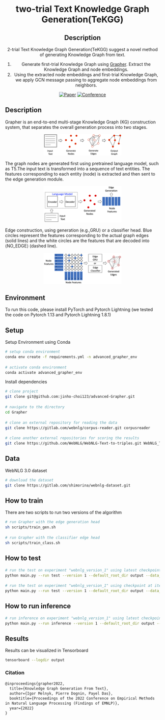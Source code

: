 <div align="center">

# two-trial Text Knowledge Graph Generation(TeKGG)

## Description
2-trial Text Knowledge Graph Generation(TeKGG) suggest a novel method of generating Knowledge Graph from text.
1. Generate first-trial Knowledge Graph using [Grapher](https://github.com/IBM/Grapher). Extract the Knowledge Graph and node embeddings.
2. Using the extracted node embeddings and first-trial Knowledge Graph, we apply GCN message passing to aggregate node embeddings from neighbors.

[![Paper](https://img.shields.io/badge/Paper-ArXiv.2211.10511-blue)](https://arxiv.org/abs/2211.10511)
[![Conference](https://img.shields.io/badge/EMNLP-2022-orange)](https://2022.emnlp.org/)

<!--
Conference
-->
</div>

## Description
Grapher is an end-to-end multi-stage Knowledge Graph (KG) construction system, that separates the overall generation process  into  two  stages.
<p align="center">
  <img src="imgs/overview_grapher.png" width="50%">
</p>
The  graph  nodes  are generated first using pretrained language model, such as T5.The input text is transformed into a sequence of text entities. The features corresponding to each entity (node) is extracted and then sent to the edge generation module.
<p align="center">
  <img src="imgs/node_gen.png" width="50%">
</p>
Edge construction, using generation (e.g.,GRU) or a classifier head. Blue circles represent the features corresponding to the actual graph edges (solid lines) and the white circles are the features that are decoded into ⟨NO_EDGE⟩ (dashed line).
<p align="center">
  <img src="imgs/edges_gen.png" width="50%">
</p>

## Environment
To run this code, please install PyTorch and Pytorch Lightning (we tested the code on Pytorch 1.13 and Pytorch Lightning 1.8.1)


## Setup
Setup Environment using Conda
```bash
# setup conda environment
conda env create -f requirements.yml -n advanced_grapher_env

# activate conda environment
conda activate advanced_grapher_env

```

Install dependencies
```bash
# clone project
git clone git@github.com:jinho-choi123/advanced-Grapher.git

# navigate to the directory
cd Grapher

# clone an external repository for reading the data
git clone https://gitlab.com/webnlg/corpus-reader.git corpusreader

# clone another external repositories for scoring the results
git clone https://github.com/WebNLG/WebNLG-Text-to-triples.git WebNLG_Text_to_triples
 ```
## Data

WebNLG 3.0 dataset
 ```bash
# download the dataset
git clone https://gitlab.com/shimorina/webnlg-dataset.git
```

## How to train
There are two scripts to run two versions of the algorithm
```bash
# run Grapher with the edge generation head
sh scripts/train_gen.sh

# run Grapher with the classifier edge head
sh scripts/train_class.sh
```

## How to test
```bash
# run the test on experiment "webnlg_version_1" using latest checkpoint last.ckpt
python main.py --run test --version 1 --default_root_dir output --data_path webnlg-dataset/release_v3.0/en

# run the test on experiment "webnlg_version_1" using checkpoint at iteration 5000
python main.py --run test --version 1 --default_root_dir output --data_path webnlg-dataset/release_v3.0/en --checkpoint_model_id 5000
```

## How to run inference
```bash
# run inference on experiment "webnlg_version_1" using latest checkpoint last.ckpt
python main.py --run inference --version 1 --default_root_dir output --inference_input_text "Danielle Harris had a main role in Super Capers, a 98 minute long movie."
```

## Results
Results can be visualized in Tensorboard
```bash
tensorboard --logdir output
```

### Citation
```
@inproceedings{grapher2022,
  title={Knowledge Graph Generation From Text},
  author={Igor Melnyk, Pierre Dognin, Payel Das},
  booktitle={Proceedings of the 2022 Conference on Empirical Methods in Natural Language Processing (Findings of EMNLP)},
  year={2022}
}
```
